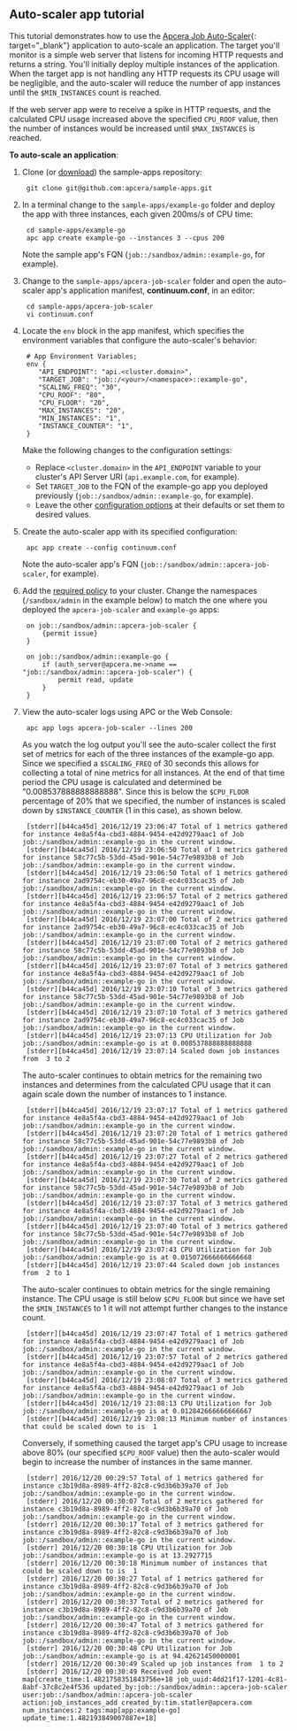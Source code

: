 ## Auto-scaler app tutorial

This tutorial demonstrates how to use the [Apcera Job Auto-Scaler](https://github.com/apcera/sample-apps/blob/job-scaler-readme-updates/apcera-job-scaler/README.md){: target="_blank"} application to auto-scale an application. The target you'll monitor is  a simple web server that listens for incoming HTTP requests and returns a string. You'll initially deploy multiple instances of the application. When the target app is not handling any HTTP requests its CPU usage will be negligible, and the auto-scaler will reduce the number of app instances until the `$MIN_INSTANCES` count is reached.

If the web server app were to receive a spike in HTTP requests, and the calculated CPU usage increased above the specified `CPU_ROOF` value, then the number of instances would be increased until `$MAX_INSTANCES` is reached.

**To auto-scale an application**:

1. Clone (or [download](https://github.com/apcera/sample-apps/archive/master.zip)) the sample-apps repository:

        git clone git@github.com:apcera/sample-apps.git

1. In a terminal change to the `sample-apps/example-go` folder and deploy the app with three instances, each given 200ms/s of CPU time:

        cd sample-apps/example-go
        apc app create example-go --instances 3 --cpus 200

    Note the sample app's FQN (`job::/sandbox/admin::example-go`, for example).

1. Change to the `sample-apps/apcera-job-scaler` folder and open the auto-scaler app's application manifest, **continuum.conf**, in an editor:

        cd sample-apps/apcera-job-scaler
        vi continuum.conf

2. Locate the `env` block in the app manifest, which specifies the environment variables that configure the auto-scaler's behavior:

        # App Environment Variables;
        env {
           "API_ENDPOINT": "api.<cluster.domain>",
           "TARGET_JOB": "job::/<your>/<namespace>::example-go",
           "SCALING_FREQ": "30",
           "CPU_ROOF": "80",
           "CPU_FLOOR": "20",
           "MAX_INSTANCES": "20",
           "MIN_INSTANCES": "1",
           "INSTANCE_COUNTER": "1",
        }

    Make the following changes to the configuration settings:

    * Replace `<cluster.domain>` in the `API_ENDPOINT` variable to your cluster's API Server URI (`api.example.com`, for example).
    * Set `TARGET_JOB` to the FQN of the example-go app you deployed previously (`job::/sandbox/admin::example-go`, for example).
    * Leave the other [configuration options](https://github.com/apcera/sample-apps/blob/job-scaler-readme-updates/apcera-job-scaler/README.md#options) at their defaults or set them to desired values.

4. Create the auto-scaler app with its specified configuration:

        apc app create --config continuum.conf

    Note the auto-scaler app's FQN (`job::/sandbox/admin::apcera-job-scaler`, for example).

5. Add the [required policy](https://github.com/apcera/sample-apps/blob/job-scaler-readme-updates/apcera-job-scaler/README.md#required-policy) to your cluster. Change the namespaces (`/sandbox/admin` in the example below) to match the one where you deployed the `apcera-job-scaler` and `example-go` apps:

        on job::/sandbox/admin::apcera-job-scaler {
            {permit issue}
        }

        on job::/sandbox/admin::example-go {
            if (auth_server@apcera.me->name == "job::/sandbox/admin::apcera-job-scaler") {
                permit read, update
            }
        }

6. View the auto-scaler logs using APC or the Web Console:

        apc app logs apcera-job-scaler --lines 200

    As you watch the log output you'll see the auto-scaler collect the first set of metrics for each of the three instances of the example-go app. Since we specified a `$SCALING_FREQ` of 30 seconds this allows for collecting a total of nine metrics for all instances. At the end of that time period the CPU usage is calculated and determined be "0.008537888888888888". Since this is below the `$CPU_FLOOR` percentage of 20% that we specified, the number of instances is scaled down by `$INSTANCE_COUNTER` (1 in this case), as shown below.

        [stderr][b44ca45d] 2016/12/19 23:06:47 Total of 1 metrics gathered for instance 4e8a5f4a-cbd3-4884-9454-e42d9279aac1 of Job job::/sandbox/admin::example-go in the current window.
        [stderr][b44ca45d] 2016/12/19 23:06:50 Total of 1 metrics gathered for instance 58c77c5b-53dd-45ad-901e-54c77e9893b8 of Job job::/sandbox/admin::example-go in the current window.
        [stderr][b44ca45d] 2016/12/19 23:06:50 Total of 1 metrics gathered for instance 2ad9754c-eb30-49a7-96c8-ec4c033cac35 of Job job::/sandbox/admin::example-go in the current window.
        [stderr][b44ca45d] 2016/12/19 23:06:57 Total of 2 metrics gathered for instance 4e8a5f4a-cbd3-4884-9454-e42d9279aac1 of Job job::/sandbox/admin::example-go in the current window.
        [stderr][b44ca45d] 2016/12/19 23:07:00 Total of 2 metrics gathered for instance 2ad9754c-eb30-49a7-96c8-ec4c033cac35 of Job job::/sandbox/admin::example-go in the current window.
        [stderr][b44ca45d] 2016/12/19 23:07:00 Total of 2 metrics gathered for instance 58c77c5b-53dd-45ad-901e-54c77e9893b8 of Job job::/sandbox/admin::example-go in the current window.
        [stderr][b44ca45d] 2016/12/19 23:07:07 Total of 3 metrics gathered for instance 4e8a5f4a-cbd3-4884-9454-e42d9279aac1 of Job job::/sandbox/admin::example-go in the current window.
        [stderr][b44ca45d] 2016/12/19 23:07:10 Total of 3 metrics gathered for instance 58c77c5b-53dd-45ad-901e-54c77e9893b8 of Job job::/sandbox/admin::example-go in the current window.
        [stderr][b44ca45d] 2016/12/19 23:07:10 Total of 3 metrics gathered for instance 2ad9754c-eb30-49a7-96c8-ec4c033cac35 of Job job::/sandbox/admin::example-go in the current window.
        [stderr][b44ca45d] 2016/12/19 23:07:13 CPU Utilization for Job job::/sandbox/admin::example-go is at 0.008537888888888888
        [stderr][b44ca45d] 2016/12/19 23:07:14 Scaled down job instances from  3 to 2


    The auto-scaler continues to obtain metrics for the remaining two instances and determines from the calculated CPU usage that it can again scale down the number of instances to 1 instance.

        [stderr][b44ca45d] 2016/12/19 23:07:17 Total of 1 metrics gathered for instance 4e8a5f4a-cbd3-4884-9454-e42d9279aac1 of Job job::/sandbox/admin::example-go in the current window.
        [stderr][b44ca45d] 2016/12/19 23:07:20 Total of 1 metrics gathered for instance 58c77c5b-53dd-45ad-901e-54c77e9893b8 of Job job::/sandbox/admin::example-go in the current window.
        [stderr][b44ca45d] 2016/12/19 23:07:27 Total of 2 metrics gathered for instance 4e8a5f4a-cbd3-4884-9454-e42d9279aac1 of Job job::/sandbox/admin::example-go in the current window.
        [stderr][b44ca45d] 2016/12/19 23:07:30 Total of 2 metrics gathered for instance 58c77c5b-53dd-45ad-901e-54c77e9893b8 of Job job::/sandbox/admin::example-go in the current window.
        [stderr][b44ca45d] 2016/12/19 23:07:37 Total of 3 metrics gathered for instance 4e8a5f4a-cbd3-4884-9454-e42d9279aac1 of Job job::/sandbox/admin::example-go in the current window.
        [stderr][b44ca45d] 2016/12/19 23:07:40 Total of 3 metrics gathered for instance 58c77c5b-53dd-45ad-901e-54c77e9893b8 of Job job::/sandbox/admin::example-go in the current window.
        [stderr][b44ca45d] 2016/12/19 23:07:43 CPU Utilization for Job job::/sandbox/admin::example-go is at 0.015072666666666668
        [stderr][b44ca45d] 2016/12/19 23:07:44 Scaled down job instances from  2 to 1

    The auto-scaler continues to obtain metrics for the single remaining instance. The CPU usage is still below `$CPU_FLOOR` but since we have set the `$MIN_INSTANCES` to 1 it will not attempt further changes to the instance count.

        [stderr][b44ca45d] 2016/12/19 23:07:47 Total of 1 metrics gathered for instance 4e8a5f4a-cbd3-4884-9454-e42d9279aac1 of Job job::/sandbox/admin::example-go in the current window.
        [stderr][b44ca45d] 2016/12/19 23:07:57 Total of 2 metrics gathered for instance 4e8a5f4a-cbd3-4884-9454-e42d9279aac1 of Job job::/sandbox/admin::example-go in the current window.
        [stderr][b44ca45d] 2016/12/19 23:08:07 Total of 3 metrics gathered for instance 4e8a5f4a-cbd3-4884-9454-e42d9279aac1 of Job job::/sandbox/admin::example-go in the current window.
        [stderr][b44ca45d] 2016/12/19 23:08:13 CPU Utilization for Job job::/sandbox/admin::example-go is at 0.012842666666666667
        [stderr][b44ca45d] 2016/12/19 23:08:13 Minimum number of instances that could be scaled down to is  1


    Conversely, if something caused the target app's CPU usage to increase above 80% (our specified `$CPU_ROOF` value) then the auto-scaler would begin to increase the number of instances in the same manner.

        [stderr] 2016/12/20 00:29:57 Total of 1 metrics gathered for instance c3b19d8a-8989-4ff2-82c8-c9d3b6b39a70 of Job job::/sandbox/admin::example-go in the current window.
        [stderr] 2016/12/20 00:30:07 Total of 2 metrics gathered for instance c3b19d8a-8989-4ff2-82c8-c9d3b6b39a70 of Job job::/sandbox/admin::example-go in the current window.
        [stderr] 2016/12/20 00:30:17 Total of 3 metrics gathered for instance c3b19d8a-8989-4ff2-82c8-c9d3b6b39a70 of Job job::/sandbox/admin::example-go in the current window.
        [stderr] 2016/12/20 00:30:18 CPU Utilization for Job job::/sandbox/admin::example-go is at 13.2927715
        [stderr] 2016/12/20 00:30:18 Minimum number of instances that could be scaled down to is  1
        [stderr] 2016/12/20 00:30:27 Total of 1 metrics gathered for instance c3b19d8a-8989-4ff2-82c8-c9d3b6b39a70 of Job job::/sandbox/admin::example-go in the current window.
        [stderr] 2016/12/20 00:30:37 Total of 2 metrics gathered for instance c3b19d8a-8989-4ff2-82c8-c9d3b6b39a70 of Job job::/sandbox/admin::example-go in the current window.
        [stderr] 2016/12/20 00:30:47 Total of 3 metrics gathered for instance c3b19d8a-8989-4ff2-82c8-c9d3b6b39a70 of Job job::/sandbox/admin::example-go in the current window.
        [stderr] 2016/12/20 00:30:48 CPU Utilization for Job job::/sandbox/admin::example-go is at 94.42621450000001
        [stderr] 2016/12/20 00:30:49 Scaled up job instances from  1 to 2
        [stderr] 2016/12/20 00:30:49 Received Job event map[create_time:1.4821758351843756e+18 job_uuid:4dd21f17-1201-4c81-8abf-37c8c2e4f536 updated_by:job::/sandbox/admin::apcera-job-scaler user:job::/sandbox/admin::apcera-job-scaler action:job_instances_add created_by:tim.statler@apcera.com num_instances:2 tags:map[app:example-go] update_time:1.482193849007887e+18]
